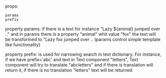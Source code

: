 
props:

    params
    prefix

property params: if there is a text for instance "Lazy ${animal} jumped over .." and in params there is a property "animal" whit value "fox" the text will be transformed to "Lazy fox jumped over .. (params control simple template like functionality)

property prefix: is used for narrowing search in text dictionary. For instance, if we have prefix='abc' and text in Text component "letters", Text component will try to translate "abcletters" and if there is translation will return it, if there is no translation "letters" text will be returned